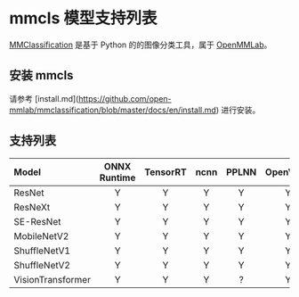 # mmcls 模型支持列表

[MMClassification](https://github.com/open-mmlab/mmclassification) 是基于 Python 的的图像分类工具，属于 [OpenMMLab](https://openmmlab.com)。

## 安装 mmcls

请参考 \[install.md\](https://github.com/open-mmlab/mmclassification/blob/master/docs/en/install.md) 进行安装。

## 支持列表

| Model             | ONNX Runtime | TensorRT | ncnn | PPLNN | OpenVINO |                                          Model config                                           |
| :---------------- | :----------: | :------: | :--: | :---: | :------: | :---------------------------------------------------------------------------------------------: |
| ResNet            |      Y       |    Y     |  Y   |   Y   |    Y     |       [config](https://github.com/open-mmlab/mmclassification/tree/master/configs/resnet)       |
| ResNeXt           |      Y       |    Y     |  Y   |   Y   |    Y     |      [config](https://github.com/open-mmlab/mmclassification/tree/master/configs/resnext)       |
| SE-ResNet         |      Y       |    Y     |  Y   |   Y   |    Y     |      [config](https://github.com/open-mmlab/mmclassification/tree/master/configs/seresnet)      |
| MobileNetV2       |      Y       |    Y     |  Y   |   Y   |    Y     |    [config](https://github.com/open-mmlab/mmclassification/tree/master/configs/mobilenet_v2)    |
| ShuffleNetV1      |      Y       |    Y     |  Y   |   Y   |    Y     |   [config](https://github.com/open-mmlab/mmclassification/tree/master/configs/shufflenet_v1)    |
| ShuffleNetV2      |      Y       |    Y     |  Y   |   Y   |    Y     |   [config](https://github.com/open-mmlab/mmclassification/tree/master/configs/shufflenet_v2)    |
| VisionTransformer |      Y       |    Y     |  Y   |   ?   |    Y     | [config](https://github.com/open-mmlab/mmclassification/tree/master/configs/vision_transformer) |
